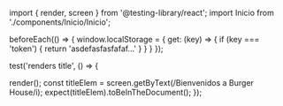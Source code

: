 import { render, screen } from '@testing-library/react';
import Inicio from './components/Inicio/Inicio';

beforeEach(() => {
  window.localStorage = {
    get: (key) => {
      if (key === 'token') {
        return 'asdefasfasfafaf...'
      }
    }
  }
});

test('renders title', () => {

  render(<Inicio />);
  const titleElem = screen.getByText(/Bienvenidos a Burger House/i);
  expect(titleElem).toBeInTheDocument();
});
